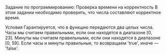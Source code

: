 Задание по программированию: Проверка времени на корректность
В этом задании необходимо проверить, что числа составляют корректное время.

Условия
Гарантируется, что в функцию передаются два целых числа.
Часы мы считаем правильными, если они находятся в диапазоне [0, 23].
Минуты мы считаем правильными, если они находятся в диапазоне [0, 59]. Если часы и минуты правильные, то возвращаем 'true', иначе — 'false'.
